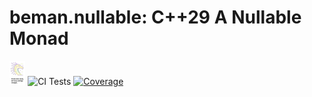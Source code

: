 # beman.nullable: C++29 A Nullable Monad

<!--
SPDX-License-Identifier: 2.0 license with LLVM exceptions
-->

<!-- markdownlint-disable -->
<img src="https://github.com/bemanproject/beman/blob/main/images/logos/beman_logo-beman_library_production_ready_api_may_undergo_changes.png" style="width:5%; height:auto;"> ![CI Tests](https://github.com/bemanproject/nullable/actions/workflows/ci.yml/badge.svg) [![Coverage](https://coveralls.io/repos/github/bemanproject/nullable/badge.svg?branch=main)](https://coveralls.io/github/bemanproject/nullable?branch=main)
<!-- markdownlint-enable -->
